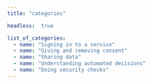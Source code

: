 ```yaml
---
title: "categories"

headless:  true

list_of_categories:
  - name: "Signing in to a service"
  - name: "Giving and removing consent"
  - name: "Sharing data"
  - name: "Understanding automated decisions"
  - name: "Doing security checks"
---
```


